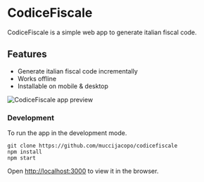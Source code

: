 # CodiceFiscale 
CodiceFiscale is a simple web app to generate italian fiscal code.
## Features
- Generate italian fiscal code incrementally
- Works offline
- Installable on mobile & desktop

![CodiceFiscale app preview](https://user-images.githubusercontent.com/7196622/105766844-89e34380-5f5a-11eb-9ead-67d1187189a1.png)

### Development 
To run the app in the development mode.<br />
```
git clone https://github.com/muccijacopo/codicefiscale
npm install
npm start
```
Open [http://localhost:3000](http://localhost:3000) to view it in the browser.
